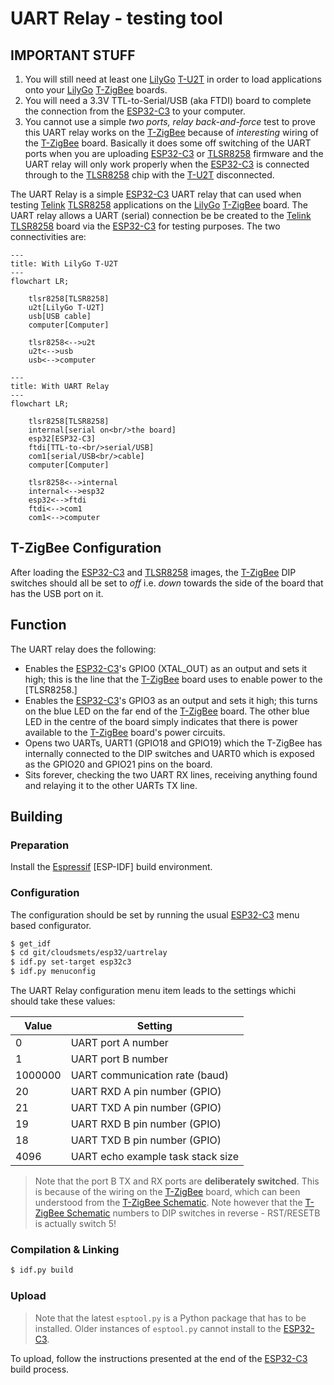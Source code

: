 # UART Relay - testing tool

## IMPORTANT STUFF
1. You will still need at least one [LilyGo] [T-U2T] in order to load applications onto your [LilyGo] [T-ZigBee] boards.
2. You will need a 3.3V TTL-to-Serial/USB (aka FTDI) board to complete the connection from the [ESP32-C3] to your computer.
3. You cannot use a simple _two ports, relay back-and-force_ test to prove this UART relay works on the [T-ZigBee] because of _interesting_ wiring of the [T-ZigBee] board.  Basically it does some off switching of the UART ports when you are uploading [ESP32-C3] or [TLSR8258] firmware and the UART relay will only work properly when the [ESP32-C3] is connected through to the [TLSR8258] chip with the [T-U2T] disconnected.

The UART Relay is a simple [ESP32-C3] UART relay that can used when testing [Telink] [TLSR8258] applications on the [LilyGo] [T-ZigBee] board.  The UART relay allows a UART (serial) connection be be created to the [Telink] [TLSR8258] board via the [ESP32-C3] for testing purposes.  The two connectivities are:

```mermaid
---
title: With LilyGo T-U2T
---
flowchart LR;

    tlsr8258[TLSR8258]
    u2t[LilyGo T-U2T]
    usb[USB cable]
    computer[Computer]

    tlsr8258<-->u2t
    u2t<-->usb
    usb<-->computer
```
```mermaid
---
title: With UART Relay
---
flowchart LR;

    tlsr8258[TLSR8258]
    internal[serial on<br/>the board]
    esp32[ESP32-C3]
    ftdi[TTL-to-<br/>serial/USB]
    com1[serial/USB<br/>cable]
    computer[Computer]

    tlsr8258<-->internal
    internal<-->esp32
    esp32<-->ftdi
    ftdi<-->com1
    com1<-->computer
```

## T-ZigBee Configuration
After loading the [ESP32-C3] and [TLSR8258] images, the [T-ZigBee] DIP switches should all be set to _off_ i.e. _down_ towards the side of the board that has the USB port on it.

## Function
The UART relay does the following:
- Enables the [ESP32-C3]'s GPIO0 (XTAL_OUT) as an output and sets it high; this is the line that the [T-ZigBee] board uses to enable power to the [TLSR8258.]
- Enables the [ESP32-C3]'s GPIO3 as an output and sets it high; this turns on the blue LED on the far end of the [T-ZigBee] board.  The other blue LED in the centre of the board simply indicates that there is power available to the [T-ZigBee] board's power circuits.
- Opens two UARTs, UART1 (GPIO18 and GPIO19) which the T-ZigBee has internally connected to the DIP switches and UART0 which is exposed as the GPIO20 and GPIO21 pins on the board.
- Sits forever, checking the two UART RX lines, receiving anything found and relaying it to the other UARTs TX line.

## Building
### Preparation
Install the [Espressif] [ESP-IDF] build environment.

### Configuration
The configuration should be set by running the usual [ESP32-C3] menu based configurator.

```bash
$ get_idf
$ cd git/cloudsmets/esp32/uartrelay
$ idf.py set-target esp32c3
$ idf.py menuconfig
```
The UART Relay configuration menu item leads to the settings whichi should take these values:

|Value|Setting|
|-|-|
|0|UART port A number|
|1|UART port B number|
|1000000|UART communication rate (baud)|
|20|UART RXD A pin number (GPIO)|
|21|UART TXD A pin number (GPIO)|
|19|UART RXD B pin number (GPIO)|
|18|UART TXD B pin number (GPIO)|
|4096|UART echo example task stack size|

> Note that the port B TX and RX ports are **deliberately switched**.  This is because of the wiring on the [T-ZigBee] board, which can been understood from the [T-ZigBee Schematic].  Note however that the [T-ZigBee Schematic] numbers to DIP switches in reverse - RST/RESETB is actually switch 5!

### Compilation & Linking
```bash
$ idf.py build
```

### Upload
> Note that the latest `esptool.py` is a Python package that has to be installed.  Older instances of `esptool.py` cannot install to the [ESP32-C3].

To upload, follow the instructions presented at the end of the [ESP32-C3] build process.

[Espressif]: https://www.espressif.com/
[ESP32-C3]: https://www.espressif.com/en/products/socs/esp32-c3
[LilyGo]: https://www.lilygo.cc
[T-ZigBee]: https://www.lilygo.cc/products/t-zigbee-esp32-c3-tlsr8258
[T-U2T]: https://www.lilygo.cc/products/t-u2t
[Telink]: https://www.telink-semi.cn/
[TLSR8258]: https://wiki.telink-semi.cn/wiki/chip-series/TLSR825x-Series/
[T-ZigBee Schematic]: https://github.com/Xinyuan-LilyGO/T-ZigBee/blob/main/Schematic/T-Zigbee.pdf